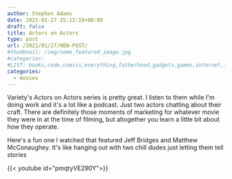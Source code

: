 ```yaml
---
author: Stephen Adams
date: 2021-01-27 15:12:19+00:00
draft: false
title: Actors on Actors
type: post
url: /2021/01/27/NEW-POST/
#thumbnail: /img/some_featured_image.jpg
#categories:
#LIST: books,code,comics,everything,fatherhood,gadgets,games,internet,life,movies,music,nerd,podcasting,politics,random,science,tech,tv,video,work,writing
categories:
  - movies
---
```


Variety's Actors on Actors series is pretty great. I listen to them while I'm doing work and it's a lot like a podcast. Just two actors chatting about their craft. There are definitely those moments of marketing for whatever movie they were in at the time of filming, but altogether you learn a little bit about how they operate.

Here's a fun one I watched that featured Jeff Bridges and Matthew McConaughey. It's like hanging out with two chill dudes just letting them tell stories

{{< youtube id="pmqtyVE290Y">}}